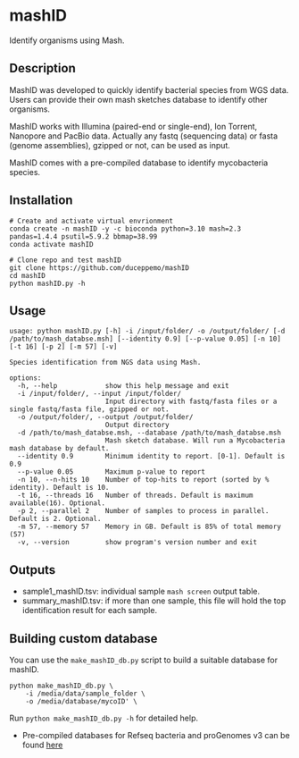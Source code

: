 # mashID
Identify organisms using Mash.

## Description
MashID was developed to quickly identify bacterial species from WGS data. Users can provide their own mash sketches database to identify other organisms.

MashID works with Illumina (paired-end or single-end), Ion Torrent, Nanopore and PacBio data. Actually any fastq (sequencing data) or fasta (genome assemblies), gzipped or not, can be used as input.

MashID comes with a pre-compiled database to identify mycobacteria species.
## Installation
```commandline
# Create and activate virtual envrionment
conda create -n mashID -y -c bioconda python=3.10 mash=2.3 pandas=1.4.4 psutil=5.9.2 bbmap=38.99
conda activate mashID

# Clone repo and test mashID
git clone https://github.com/duceppemo/mashID
cd mashID
python mashID.py -h
```

## Usage
```
usage: python mashID.py [-h] -i /input/folder/ -o /output/folder/ [-d /path/to/mash_databse.msh] [--identity 0.9] [--p-value 0.05] [-n 10] [-t 16] [-p 2] [-m 57] [-v]

Species identification from NGS data using Mash.

options:
  -h, --help            show this help message and exit
  -i /input/folder/, --input /input/folder/
                        Input directory with fastq/fasta files or a single fastq/fasta file, gzipped or not.
  -o /output/folder/, --output /output/folder/
                        Output directory
  -d /path/to/mash_databse.msh, --database /path/to/mash_databse.msh
                        Mash sketch database. Will run a Mycobacteria mash database by default.
  --identity 0.9        Minimum identity to report. [0-1]. Default is 0.9
  --p-value 0.05        Maximum p-value to report
  -n 10, --n-hits 10    Number of top-hits to report (sorted by % identity). Default is 10.
  -t 16, --threads 16   Number of threads. Default is maximum available(16). Optional.
  -p 2, --parallel 2    Number of samples to process in parallel. Default is 2. Optional.
  -m 57, --memory 57    Memory in GB. Default is 85% of total memory (57)
  -v, --version         show program's version number and exit
```

## Outputs
- sample1_mashID.tsv: individual sample `mash screen` output table.
- summary_mashID.tsv: if more than one sample, this file will hold the top identification result for each sample.

## Building custom database
You can use the `make_mashID_db.py` script to build a suitable database for mashID.
```commandline
python make_mashID_db.py \
    -i /media/data/sample_folder \
    -o /media/database/mycoID' \
```
Run `python make_mashID_db.py -h` for detailed help.

- Pre-compiled databases for Refseq bacteria and proGenomes v3 can be found [here](https://figshare.com/account/home#/projects/162688)
